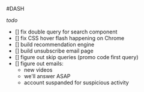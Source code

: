 #DASH

*todo*

- [] fix double query for search component
- [] fix CSS hover flash happening on Chrome 
- [] build recommendation engine
- [] build unsubscribe email page
- [] figure out skip queries (promo code first query)
- [] figure out emails: 
    - new videos
    - we'll answer ASAP
    - account suspanded for suspicious activity